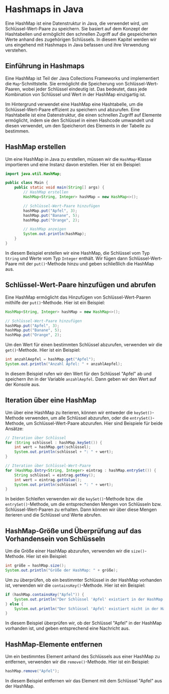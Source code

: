 # Hashmaps in Java

Eine HashMap ist eine Datenstruktur in Java, die verwendet wird, um Schlüssel-Wert-Paare zu speichern. Sie basiert auf dem Konzept der Hashtabellen und ermöglicht den schnellen Zugriff auf die gespeicherten Werte anhand des zugehörigen Schlüssels. In diesem Kapitel werden wir uns eingehend mit Hashmaps in Java befassen und ihre Verwendung verstehen.

## Einführung in Hashmaps

Eine HashMap ist Teil der Java Collections Frameworks und implementiert die `Map`-Schnittstelle. Sie ermöglicht die Speicherung von Schlüssel-Wert-Paaren, wobei jeder Schlüssel eindeutig ist. Das bedeutet, dass jede Kombination von Schlüssel und Wert in der HashMap einzigartig ist.

Im Hintergrund verwendet eine HashMap eine Hashtabelle, um die Schlüssel-Wert-Paare effizient zu speichern und abzurufen. Eine Hashtabelle ist eine Datenstruktur, die einen schnellen Zugriff auf Elemente ermöglicht, indem sie den Schlüssel in einen Hashcode umwandelt und diesen verwendet, um den Speicherort des Elements in der Tabelle zu bestimmen.

## HashMap erstellen

Um eine HashMap in Java zu erstellen, müssen wir die `HashMap`-Klasse importieren und eine Instanz davon erstellen. Hier ist ein Beispiel:

```java
import java.util.HashMap;

public class Main {
    public static void main(String[] args) {
        // HashMap erstellen
        HashMap<String, Integer> hashMap = new HashMap<>();

        // Schlüssel-Wert-Paare hinzufügen
        hashMap.put("Apfel", 3);
        hashMap.put("Banane", 5);
        hashMap.put("Orange", 2);

        // HashMap anzeigen
        System.out.println(hashMap);
    }
}
```

In diesem Beispiel erstellen wir eine HashMap, die Schlüssel vom Typ `String` und Werte vom Typ `Integer` enthält. Wir fügen dann Schlüssel-Wert-Paare mit der `put()`-Methode hinzu und geben schließlich die HashMap aus.

## Schlüssel-Wert-Paare hinzufügen und abrufen

Eine HashMap ermöglicht das Hinzufügen von Schlüssel-Wert-Paaren mithilfe der `put()`-Methode. Hier ist ein Beispiel:

```java
HashMap<String, Integer> hashMap = new HashMap<>();

// Schlüssel-Wert-Paare hinzufügen
hashMap.put("Apfel", 3);
hashMap.put("Banane", 5);
hashMap.put("Orange", 2);
```

Um den Wert für einen bestimmten Schlüssel abzurufen, verwenden wir die `get()`-Methode. Hier ist ein Beispiel:

```java
int anzahlAepfel = hashMap.get("Apfel");
System.out.println("Anzahl Äpfel: " + anzahlAepfel);
```

In diesem Beispiel rufen wir den Wert für den Schlüssel "Apfel" ab und speichern ihn in der Variable `anzahlAepfel`. Dann geben wir den Wert auf der Konsole aus.

## Iteration über eine HashMap

Um über eine HashMap zu iterieren, können wir entweder die `keySet()`-Methode verwenden, um alle Schlüssel abzurufen, oder die `entrySet()`-Methode, um Schlüssel-Wert-Paare abzurufen. Hier sind Beispiele für beide Ansätze:

```java
// Iteration über Schlüssel
for (String schlüssel : hashMap.keySet()) {
    int wert = hashMap.get(schlüssel);
    System.out.println(schlüssel + ": " + wert);
}

// Iteration über Schlüssel-Wert-Paare
for (HashMap.Entry<String, Integer> eintrag : hashMap.entrySet()) {
    String schlüssel = eintrag.getKey();
    int wert = eintrag.getValue();
    System.out.println(schlüssel + ": " + wert);
}
```

In beiden Schleifen verwenden wir die `keySet()`-Methode bzw. die `entrySet()`-Methode, um die entsprechenden Mengen von Schlüsseln bzw. Schlüssel-Wert-Paaren zu erhalten. Dann können wir über diese Mengen iterieren und die Schlüssel und Werte abrufen.

## HashMap-Größe und Überprüfung auf das Vorhandensein von Schlüsseln

Um die Größe einer HashMap abzurufen, verwenden wir die `size()`-Methode. Hier ist ein Beispiel:

```java
int größe = hashMap.size();
System.out.println("Größe der HashMap: " + größe);
```

Um zu überprüfen, ob ein bestimmter Schlüssel in der HashMap vorhanden ist, verwenden wir die `containsKey()`-Methode. Hier ist ein Beispiel:

```java
if (hashMap.containsKey("Apfel")) {
    System.out.println("Der Schlüssel 'Apfel' existiert in der HashMap.");
} else {
    System.out.println("Der Schlüssel 'Apfel' existiert nicht in der HashMap.");
}
```

In diesem Beispiel überprüfen wir, ob der Schlüssel "Apfel" in der HashMap vorhanden ist, und geben entsprechend eine Nachricht aus.

## HashMap-Elemente entfernen

Um ein bestimmtes Element anhand des Schlüssels aus einer HashMap zu entfernen, verwenden wir die `remove()`-Methode. Hier ist ein Beispiel:

```java
hashMap.remove("Apfel");
```

In diesem Beispiel entfernen wir das Element mit dem Schlüssel "Apfel" aus der HashMap.